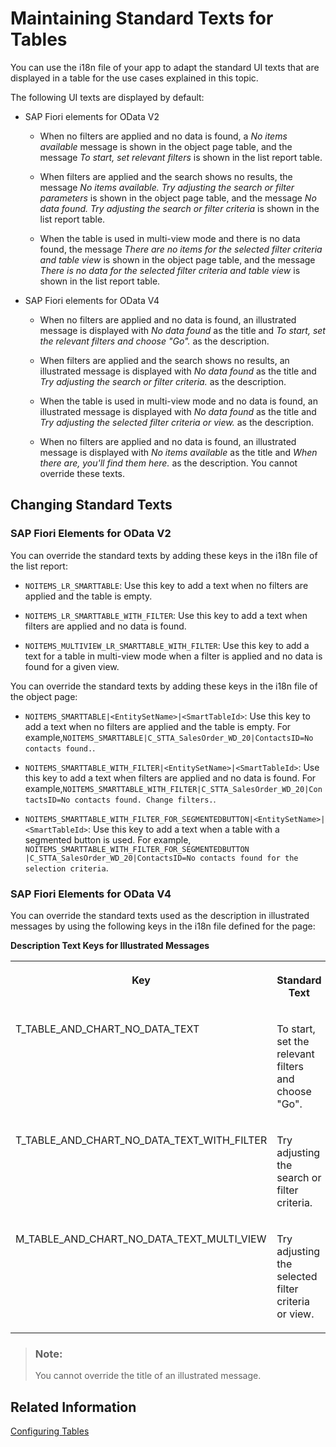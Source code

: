 <!-- loioaacfac5e29904f26a04fc846545eea46 -->

# Maintaining Standard Texts for Tables

You can use the i18n file of your app to adapt the standard UI texts that are displayed in a table for the use cases explained in this topic.

The following UI texts are displayed by default:

-   SAP Fiori elements for OData V2
    -   When no filters are applied and no data is found, a *No items available* message is shown in the object page table, and the message *To start, set relevant filters* is shown in the list report table.

    -   When filters are applied and the search shows no results, the message *No items available. Try adjusting the search or filter parameters* is shown in the object page table, and the message *No data found. Try adjusting the search or filter criteria* is shown in the list report table.

    -   When the table is used in multi-view mode and there is no data found, the message *There are no items for the selected filter criteria and table view* is shown in the object page table, and the message *There is no data for the selected filter criteria and table view* is shown in the list report table.


-   SAP Fiori elements for OData V4
    -   When no filters are applied and no data is found, an illustrated message is displayed with *No data found* as the title and *To start, set the relevant filters and choose "Go".* as the description.

    -   When filters are applied and the search shows no results, an illustrated message is displayed with *No data found* as the title and *Try adjusting the search or filter criteria.* as the description.

    -   When the table is used in multi-view mode and no data is found, an illustrated message is displayed with *No data found* as the title and *Try adjusting the selected filter criteria or view.* as the description.

    -   When no filters are applied and no data is found, an illustrated message is displayed with *No items available* as the title and *When there are, you'll find them here.* as the description. You cannot override these texts.





<a name="loioaacfac5e29904f26a04fc846545eea46__section_sjr_gxk_r4b"/>

## Changing Standard Texts



### SAP Fiori Elements for OData V2

You can override the standard texts by adding these keys in the i18n file of the list report:

-   `NOITEMS_LR_SMARTTABLE`: Use this key to add a text when no filters are applied and the table is empty.

-   `NOITEMS_LR_SMARTTABLE_WITH_FILTER`: Use this key to add a text when filters are applied and no data is found.

-   `NOITEMS_MULTIVIEW_LR_SMARTTABLE_WITH_FILTER`: Use this key to add a text for a table in multi-view mode when a filter is applied and no data is found for a given view.


You can override the standard texts by adding these keys in the i18n file of the object page:

-   `NOITEMS_SMARTTABLE|<EntitySetName>|<SmartTableId>`: Use this key to add a text when no filters are applied and the table is empty. For example,`NOITEMS_SMARTTABLE|C_STTA_SalesOrder_WD_20|ContactsID=No contacts found.`.

-   `NOITEMS_SMARTTABLE_WITH_FILTER|<EntitySetName>|<SmartTableId>`: Use this key to add a text when filters are applied and no data is found. For example,`NOITEMS_SMARTTABLE_WITH_FILTER|C_STTA_SalesOrder_WD_20|ContactsID=No contacts found. Change filters.`.

-   `NOITEMS_SMARTTABLE_WITH_FILTER_FOR_SEGMENTEDBUTTON|<EntitySetName>|<SmartTableId>`: Use this key to add a text when a table with a segmented button is used. For example, `NOITEMS_SMARTTABLE_WITH_FILTER_FOR_SEGMENTEDBUTTON |C_STTA_SalesOrder_WD_20|ContactsID=No contacts found for the selection criteria`.




### SAP Fiori Elements for OData V4

You can override the standard texts used as the description in illustrated messages by using the following keys in the i18n file defined for the page:

**Description Text Keys for Illustrated Messages**


<table>
<tr>
<th valign="top">

Key

</th>
<th valign="top">

Standard Text

</th>
</tr>
<tr>
<td valign="top">

T\_TABLE\_AND\_CHART\_NO\_DATA\_TEXT

</td>
<td valign="top">

To start, set the relevant filters and choose "Go".

</td>
</tr>
<tr>
<td valign="top">

T\_TABLE\_AND\_CHART\_NO\_DATA\_TEXT\_WITH\_FILTER

</td>
<td valign="top">

Try adjusting the search or filter criteria.

</td>
</tr>
<tr>
<td valign="top">

M\_TABLE\_AND\_CHART\_NO\_DATA\_TEXT\_MULTI\_VIEW

</td>
<td valign="top">

Try adjusting the selected filter criteria or view.

</td>
</tr>
</table>

> ### Note:  
> You cannot override the title of an illustrated message.



<a name="loioaacfac5e29904f26a04fc846545eea46__section_icw_ffx_1lb"/>

## Related Information

[Configuring Tables](configuring-tables-f4eb70f.md)


